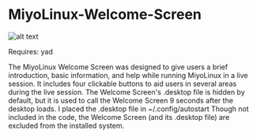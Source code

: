 # MiyoLinux-Welcome-Screen
![alt text](https://13707080-557519846114226283.preview.editmysite.com/uploads/1/3/7/0/13707080/screenshot-from-2018-03-16-15-59-21_1_orig.png)

Requires: yad

The MiyoLinux Welcome Screen was designed to give users a brief introduction, basic information, and help while running MiyoLinux in a live session. It includes four clickable buttons to aid users in several areas during the live session. The Welcome Screen's .desktop file is hidden by default, but it is used to call the Welcome Screen 9 seconds after the desktop loads. I placed the .desktop file in ~/.config/autostart
Though not included in the code, the Welcome Screen (and its .desktop file) are excluded from the installed system.
